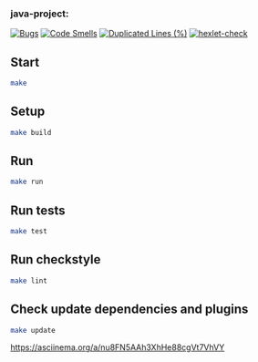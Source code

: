 ### java-project:
[![Bugs](https://sonarcloud.io/api/project_badges/measure?project=ikeykeyn_java-project-61&metric=bugs)](https://sonarcloud.io/summary/new_code?id=ikeykeyn_java-project-61)
[![Code Smells](https://sonarcloud.io/api/project_badges/measure?project=ikeykeyn_java-project-61&metric=code_smells)](https://sonarcloud.io/summary/new_code?id=ikeykeyn_java-project-61)
[![Duplicated Lines (%)](https://sonarcloud.io/api/project_badges/measure?project=ikeykeyn_java-project-61&metric=duplicated_lines_density)](https://sonarcloud.io/summary/new_code?id=ikeykeyn_java-project-61)
[![hexlet-check](https://github.com/ikeykeyn/java-project-61/actions/workflows/hexlet-check.yml/badge.svg)](https://github.com/ikeykeyn/java-project-61/actions/workflows/hexlet-check.yml)
## Start

```bash
make
```

## Setup

```bash
make build
```

## Run

```bash
make run
```

## Run tests

```bash
make test
```

## Run checkstyle

```bash
make lint
```

## Check update dependencies and plugins

```bash
make update
```

https://asciinema.org/a/nu8FN5AAh3XhHe88cgVt7VhVY
 